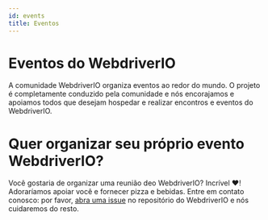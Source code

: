 ```yaml
---
id: events
title: Eventos
---
```


# Eventos do WebdriverIO

A comunidade WebdriverIO organiza eventos ao redor do mundo. O projeto é completamente conduzido pela comunidade e nós encorajamos e apoiamos todos que desejam hospedar e realizar encontros e eventos do WebdriverIO.

<EventList></EventList>

# Quer organizar seu próprio evento WebdriverIO?

Você gostaria de organizar uma reunião deo WebdriverIO? Incrível ❤️! Adoraríamos apoiar você e fornecer pizza e bebidas. Entre em contato conosco: por favor, [abra uma issue](https://github.com/webdriverio/webdriverio/issues/new?assignees=\&labels=Event+%F0%9F%93%85%2CNeeds+Triaging+%E2%8F%B3\&projects=\&template=event-proposal.yml\&title=%5B%F0%9F%93%85+Event+Suggestion%5D%3A+%3Ctitle%3E) no repositório do WebdriverIO e nós cuidaremos do resto.
